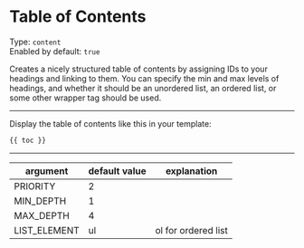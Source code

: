 # Table of Contents

Type: `content`  
Enabled by default: `true`

Creates a nicely structured table of contents by assigning IDs to your headings and linking to them. You can specify the min and max levels of headings, and whether it should be an unordered list, an ordered list, or some other wrapper tag should be used.

---

Display the table of contents like this in your template:
```html
{{ toc }}
```

---

|argument				|default value		|explanation									|
|-----------------------|-------------------|-----------------------------------------------|
|PRIORITY				|2					|												|
|MIN_DEPTH				|1					|												|
|MAX_DEPTH				|4					|												|
|LIST_ELEMENT			|ul					|ol for ordered list							|
